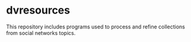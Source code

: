 # dvresources
This repository includes programs used to process and refine collections from social networks topics.
